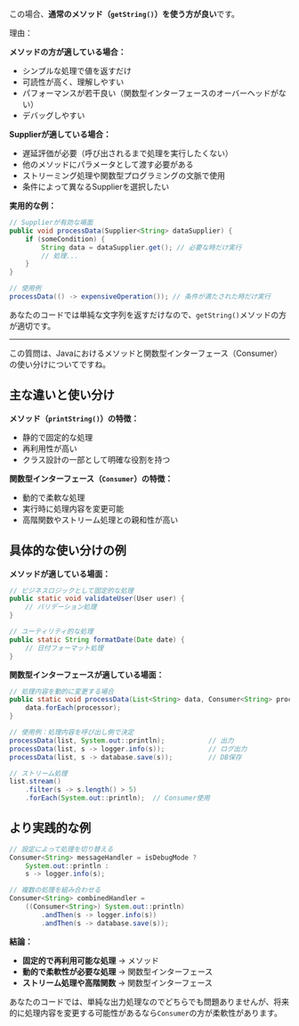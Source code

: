 この場合、**通常のメソッド（`getString()`）を使う方が良い**です。

理由：

**メソッドの方が適している場合：**
- シンプルな処理で値を返すだけ
- 可読性が高く、理解しやすい
- パフォーマンスが若干良い（関数型インターフェースのオーバーヘッドがない）
- デバッグしやすい

**Supplierが適している場合：**
- 遅延評価が必要（呼び出されるまで処理を実行したくない）
- 他のメソッドにパラメータとして渡す必要がある
- ストリーミング処理や関数型プログラミングの文脈で使用
- 条件によって異なるSupplierを選択したい

**実用的な例：**
```java
// Supplierが有効な場面
public void processData(Supplier<String> dataSupplier) {
    if (someCondition) {
        String data = dataSupplier.get(); // 必要な時だけ実行
        // 処理...
    }
}

// 使用例
processData(() -> expensiveOperation()); // 条件が満たされた時だけ実行
```

あなたのコードでは単純な文字列を返すだけなので、`getString()`メソッドの方が適切です。

-----
この質問は、Javaにおけるメソッドと関数型インターフェース（Consumer）の使い分けについてですね。

## 主な違いと使い分け

**メソッド（`printString()`）の特徴：**
- 静的で固定的な処理
- 再利用性が高い
- クラス設計の一部として明確な役割を持つ

**関数型インターフェース（`Consumer`）の特徴：**
- 動的で柔軟な処理
- 実行時に処理内容を変更可能
- 高階関数やストリーム処理との親和性が高い

## 具体的な使い分けの例

**メソッドが適している場面：**
```java
// ビジネスロジックとして固定的な処理
public static void validateUser(User user) {
    // バリデーション処理
}

// ユーティリティ的な処理
public static String formatDate(Date date) {
    // 日付フォーマット処理
}
```

**関数型インターフェースが適している場面：**
```java
// 処理内容を動的に変更する場合
public static void processData(List<String> data, Consumer<String> processor) {
    data.forEach(processor);
}

// 使用例：処理内容を呼び出し側で決定
processData(list, System.out::println);           // 出力
processData(list, s -> logger.info(s));           // ログ出力
processData(list, s -> database.save(s));         // DB保存

// ストリーム処理
list.stream()
    .filter(s -> s.length() > 5)
    .forEach(System.out::println);  // Consumer使用
```

## より実践的な例

```java
// 設定によって処理を切り替える
Consumer<String> messageHandler = isDebugMode ? 
    System.out::println : 
    s -> logger.info(s);

// 複数の処理を組み合わせる
Consumer<String> combinedHandler = 
    ((Consumer<String>) System.out::println)
        .andThen(s -> logger.info(s))
        .andThen(s -> database.save(s));
```

**結論：**
- **固定的で再利用可能な処理** → メソッド
- **動的で柔軟性が必要な処理** → 関数型インターフェース
- **ストリーム処理や高階関数** → 関数型インターフェース

あなたのコードでは、単純な出力処理なのでどちらでも問題ありませんが、将来的に処理内容を変更する可能性があるなら`Consumer`の方が柔軟性があります。